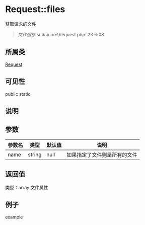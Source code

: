 # Request::files
获取请求的文件
> *文件信息* suda\core\Request.php: 23~508
## 所属类 

[Request](../Request.md)

## 可见性

  public  static
## 说明



## 参数

| 参数名 | 类型 | 默认值 | 说明 |
|--------|-----|-------|-------|
| name |  string | null |  如果指定了文件则是所有的文件 |

## 返回值
类型：array
 文件属性

## 例子

example